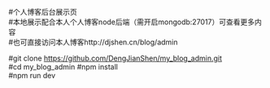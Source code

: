 #个人博客后台展示页  
#本地展示配合本人个人博客node后端（需开启mongodb:27017）可查看更多内容  
#也可直接访问本人博客http://djshen.cn/blog/admin  

#git clone https://github.com/DengJianShen/my_blog_admin.git  
#cd my_blog_admin 
#npm install  
#npm run dev  